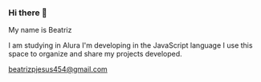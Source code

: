 ### Hi there 👋

My name is Beatriz

I am studying in Alura
I'm developing in the JavaScript language
I use this space to organize and share my projects developed.

beatrizpjesus454@gmail.com


